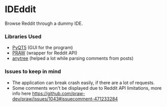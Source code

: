# IDEddit
Browse Reddit through a dummy IDE.


### Libraries Used
  * [PyQT5] (GUI for the program)
  * [PRAW] (wrapper for Reddit API) 
  * [anytree] (helped a lot while parsing comments from posts) 
  
### Issues to keep in mind
  * The application can break crash easily, if there are a lot of requests. 
  * Some comments won't be displayed due to Reddit API limitations, more info here https://github.com/praw-dev/praw/issues/1043#issuecomment-471233284

[//]: #
   [PyQT5]: <https://github.com/baoboa/pyqt5>
   [PRAW]: <https://github.com/praw-dev/praw>
   [anytree]: <https://github.com/c0fec0de/anytree>
